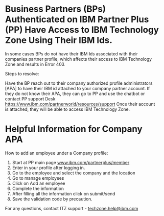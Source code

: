 # Business Partners (BPs) Authenticated on IBM Partner Plus (PP) Have Access to IBM Technology Zone Using Their IBM Ids.

In some cases BPs do not have their IBM Ids associated with their companies partner profile, which affects their access to IBM Technology Zone and results in Error 403.

Steps to resolve:

Have the BP reach out to their company authorized profile administrators [APA] to have their IBM id attached to your company partner account.
If they do not know their APA, they can go to PP and use the chatbot or contact PP support Desk https://www.ibm.com/partnerworld/resources/support
Once their account is attached, they will be able to access IBM Technology Zone.

# Helpful Information for Company APA
How to add an employee under a Company profile:
1. Start at PP main page www.ibm.com/partnerplus/member
2. Enter in your profile after logging in.
3. Go to the employee and select the company and the location
4. Go to manage employees
5. Click on Add an employee
6. Complete the information
7. After filling all the information click on submit/send
8. Save the validation code by precaution.

For any questions, contact ITZ support - techzone.help@ibm.com
